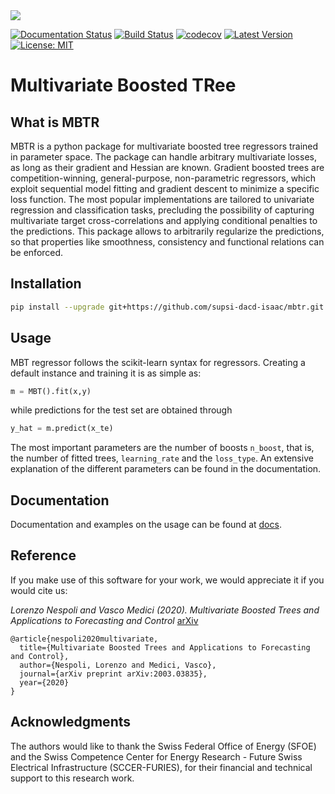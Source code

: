 <img src="docs/source/_static/logo.svg"> 

[![Documentation Status](https://readthedocs.org/projects/mbtr/badge/?version=master)](https://mbtr.readthedocs.io/en/master/?badge=master)
[![Build Status](https://travis-ci.org/supsi-dacd-isaac/mbtr.svg?branch=master)](https://travis-ci.org/supsi-dacd-isaac/mbtr)
[![codecov](https://codecov.io/gh/supsi-dacd-isaac/mbtr/branch/master/graph/badge.svg)](https://codecov.io/gh/supsi-dacd-isaac/mbtr)
[![Latest Version](https://img.shields.io/pypi/v/mbtr.svg)](https://pypi.python.org/pypi/mbtr/)
[![License: MIT](https://img.shields.io/badge/License-MIT-green.svg)](https://opensource.org/licenses/MIT)

# Multivariate Boosted TRee

## What is MBTR

MBTR is a python package for multivariate boosted tree regressors trained in parameter space. 
The package can handle arbitrary multivariate losses, as long as their gradient and Hessian are known.
Gradient boosted trees are competition-winning, general-purpose, non-parametric regressors, which exploit sequential model fitting and gradient descent to minimize a specific loss function. The most popular implementations are tailored to univariate regression and classification tasks, precluding the possibility of capturing multivariate target cross-correlations and applying conditional penalties to the predictions. This package allows to arbitrarily regularize the predictions, so that properties like smoothness, consistency and functional relations can be
enforced.

## Installation

```sh
pip install --upgrade git+https://github.com/supsi-dacd-isaac/mbtr.git
```

## Usage 

MBT regressor follows the scikit-learn syntax for regressors. Creating a default instance and training it is as simple as:
```python
m = MBT().fit(x,y)
```
while predictions for the test set are obtained through 

```python
y_hat = m.predict(x_te)
```
The most important parameters are the number of boosts `n_boost`, that is, the number of fitted trees, `learning_rate` and the `loss_type`. An extensive explanation of the different parameters can be found in the documentation. 



## Documentation 

Documentation and examples on the usage can be found at [docs](https://mbtr.readthedocs.io/en/master/?badge=master).

## Reference

If you make use of this software for your work, we would appreciate it if you would cite us:

*Lorenzo Nespoli and Vasco Medici (2020).
Multivariate Boosted Trees and Applications to Forecasting and Control*
[arXiv](https://arxiv.org/abs/2003.03835)

    @article{nespoli2020multivariate,
      title={Multivariate Boosted Trees and Applications to Forecasting and Control},
      author={Nespoli, Lorenzo and Medici, Vasco},
      journal={arXiv preprint arXiv:2003.03835},
      year={2020}
    }

## Acknowledgments

The authors would like to thank the Swiss Federal Office of Energy (SFOE) and the
Swiss Competence Center for Energy Research - Future Swiss Electrical Infrastructure (SCCER-FURIES),
for their financial and technical support to this research work.
